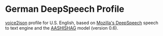 # German DeepSpeech Profile

[voice2json](https://github.com/synesthesiam/voice2json) profile for U.S. English, based on [Mozilla's DeepSpeech](https://github.com/mozilla/DeepSpeech) speech to text engine and the [AASHISHAG](https://github.com/AASHISHAG/deepspeech-german) model (version 0.6).
